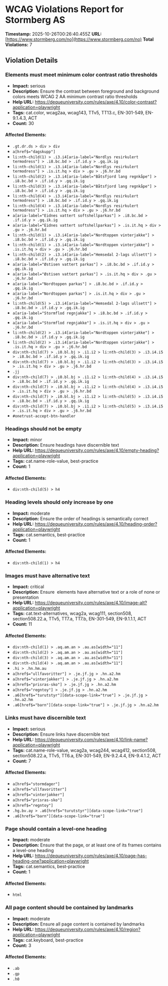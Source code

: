 # WCAG Violations Report for Stormberg AS

**Timestamp:** 2025-10-26T00:26:40.455Z
**URL:** [https://www.stormberg.com/no](https://www.stormberg.com/no)
**Total Violations:** 7

## Violation Details

### Elements must meet minimum color contrast ratio thresholds

- **Impact:** serious
- **Description:** Ensure the contrast between foreground and background colors meets WCAG 2 AA minimum contrast ratio thresholds
- **Help URL:** https://dequeuniversity.com/rules/axe/4.10/color-contrast?application=playwright
- **Tags:** cat.color, wcag2aa, wcag143, TTv5, TT13.c, EN-301-549, EN-9.1.4.3, ACT
- **Count:** 30

#### Affected Elements:

- `.gt.dr.ds > div > div`
- `a[href$="dagskupp"]`
- `li:nth-child(1) > .i3.i4[aria-label="Nordlys resirkulert termodress"] > .i8.bc.bd > .if.id.y > .gq.ik.ig`
- `li:nth-child(1) > .i3.i4[aria-label="Nordlys resirkulert termodress"] > .is.it.hq > div > .gu > .j6.hr.bd`
- `li:nth-child(2) > .i3.i4[aria-label="Båtsfjord lang regnkåpe"] > .i8.bc.bd > .if.id.y > .gq.ik.ig`
- `li:nth-child(3) > .i3.i4[aria-label="Båtsfjord lang regnkåpe"] > .i8.bc.bd > .if.id.y > .gq.ik.ig`
- `li:nth-child(4) > .i3.i4[aria-label="Nordlys resirkulert termodress"] > .i8.bc.bd > .if.id.y > .gq.ik.ig`
- `li:nth-child(4) > .i3.i4[aria-label="Nordlys resirkulert termodress"] > .is.it.hq > div > .gu > .j6.hr.bd`
- `a[aria-label="Eidnes vattert softshellparkas"] > .i8.bc.bd > .if.id.y > .gq.ik.ig`
- `a[aria-label="Eidnes vattert softshellparkas"] > .is.it.hq > div > .gu > .j6.hr.bd`
- `li:nth-child(1) > .i3.i4[aria-label="Nordtoppen vinterjakke"] > .i8.bc.bd > .if.id.y > .gq.ik.ig`
- `li:nth-child(1) > .i3.i4[aria-label="Nordtoppen vinterjakke"] > .is.it.hq > div > .gu > .j6.hr.bd`
- `li:nth-child(2) > .i3.i4[aria-label="Hemsedal 2-lags ullsett"] > .i8.bc.bd > .if.id.y > .gq.ik.ig`
- `a[aria-label="Østisen vattert parkas"] > .i8.bc.bd > .if.id.y > .gq.ik.ig`
- `a[aria-label="Østisen vattert parkas"] > .is.it.hq > div > .gu > .j6.hr.bd`
- `a[aria-label="Nordtoppen parkas"] > .i8.bc.bd > .if.id.y > .gq.ik.ig`
- `a[aria-label="Nordtoppen parkas"] > .is.it.hq > div > .gu > .j6.hr.bd`
- `li:nth-child(5) > .i3.i4[aria-label="Hemsedal 2-lags ullsett"] > .i8.bc.bd > .if.id.y > .gq.ik.ig`
- `a[aria-label="Stormflod regnjakke"] > .i8.bc.bd > .if.id.y > .gq.ik.ig`
- `a[aria-label="Stormflod regnjakke"] > .is.it.hq > div > .gu > .j6.hr.bd`
- `li:nth-child(2) > .i3.i4[aria-label="Nordtoppen vinterjakke"] > .i8.bc.bd > .if.id.y > .gq.ik.ig`
- `li:nth-child(2) > .i3.i4[aria-label="Nordtoppen vinterjakke"] > .is.it.hq > div > .gu > .j6.hr.bd`
- `div:nth-child(7) > .i0.bl.bj > .i1.i2 > li:nth-child(3) > .i3.i4.i5 > .i8.bc.bd > .if.id.y > .gq.ik.ig`
- `div:nth-child(7) > .i0.bl.bj > .i1.i2 > li:nth-child(3) > .i3.i4.i5 > .is.it.hq > div > .gu > .j6.hr.bd`
- `.jj`
- `div:nth-child(7) > .i0.bl.bj > .i1.i2 > li:nth-child(4) > .i3.i4.i5 > .i8.bc.bd > .if.id.y > .gq.ik.ig`
- `div:nth-child(7) > .i0.bl.bj > .i1.i2 > li:nth-child(4) > .i3.i4.i5 > .is.it.hq > div > .gu > .j6.hr.bd`
- `div:nth-child(7) > .i0.bl.bj > .i1.i2 > li:nth-child(5) > .i3.i4.i5 > .i8.bc.bd > .if.id.y > .gq.ik.ig`
- `div:nth-child(7) > .i0.bl.bj > .i1.i2 > li:nth-child(5) > .i3.i4.i5 > .is.it.hq > div > .gu > .j6.hr.bd`
- `#onetrust-accept-btn-handler`

### Headings should not be empty

- **Impact:** minor
- **Description:** Ensure headings have discernible text
- **Help URL:** https://dequeuniversity.com/rules/axe/4.10/empty-heading?application=playwright
- **Tags:** cat.name-role-value, best-practice
- **Count:** 1

#### Affected Elements:

- `div:nth-child(5) > h4`

### Heading levels should only increase by one

- **Impact:** moderate
- **Description:** Ensure the order of headings is semantically correct
- **Help URL:** https://dequeuniversity.com/rules/axe/4.10/heading-order?application=playwright
- **Tags:** cat.semantics, best-practice
- **Count:** 1

#### Affected Elements:

- `div:nth-child(1) > h4`

### Images must have alternative text

- **Impact:** critical
- **Description:** Ensure <img> elements have alternative text or a role of none or presentation
- **Help URL:** https://dequeuniversity.com/rules/axe/4.10/image-alt?application=playwright
- **Tags:** cat.text-alternatives, wcag2a, wcag111, section508, section508.22.a, TTv5, TT7.a, TT7.b, EN-301-549, EN-9.1.1.1, ACT
- **Count:** 11

#### Affected Elements:

- `div:nth-child(1) > .aq.am.an > .au.as[width="11"]`
- `div:nth-child(2) > .aq.am.an > .au.as[width="11"]`
- `div:nth-child(3) > .aq.am.an > .au.as[width="11"]`
- `div:nth-child(4) > .aq.am.an > .au.as[width="11"]`
- `.hi > .hn.hm.au`
- `a[href$="ullfavoritter"] > .je.jf.jg > .hn.a2.hm`
- `a[href$="vinterjakker"] > .je.jf.jg > .hn.a2.hm`
- `a[href$="prisras-sko"] > .je.jf.jg > .hn.a2.hm`
- `a[href$="regntoy"] > .je.jf.jg > .hn.a2.hm`
- `.a6[href$="turutstyr"][data-scope-link="true"] > .je.jf.jg > .hn.a2.hm`
- `.a6[href$="barn"][data-scope-link="true"] > .je.jf.jg > .hn.a2.hm`

### Links must have discernible text

- **Impact:** serious
- **Description:** Ensure links have discernible text
- **Help URL:** https://dequeuniversity.com/rules/axe/4.10/link-name?application=playwright
- **Tags:** cat.name-role-value, wcag2a, wcag244, wcag412, section508, section508.22.a, TTv5, TT6.a, EN-301-549, EN-9.2.4.4, EN-9.4.1.2, ACT
- **Count:** 7

#### Affected Elements:

- `a[href$="stormdager"]`
- `a[href$="ullfavoritter"]`
- `a[href$="vinterjakker"]`
- `a[href$="prisras-sko"]`
- `a[href$="regntoy"]`
- `.hg.bv.ay > .a6[href$="turutstyr"][data-scope-link="true"]`
- `.a6[href$="barn"][data-scope-link="true"]`

### Page should contain a level-one heading

- **Impact:** moderate
- **Description:** Ensure that the page, or at least one of its frames contains a level-one heading
- **Help URL:** https://dequeuniversity.com/rules/axe/4.10/page-has-heading-one?application=playwright
- **Tags:** cat.semantics, best-practice
- **Count:** 1

#### Affected Elements:

- `html`

### All page content should be contained by landmarks

- **Impact:** moderate
- **Description:** Ensure all page content is contained by landmarks
- **Help URL:** https://dequeuniversity.com/rules/axe/4.10/region?application=playwright
- **Tags:** cat.keyboard, best-practice
- **Count:** 3

#### Affected Elements:

- `.ab`
- `.gp`
- `.h0`
